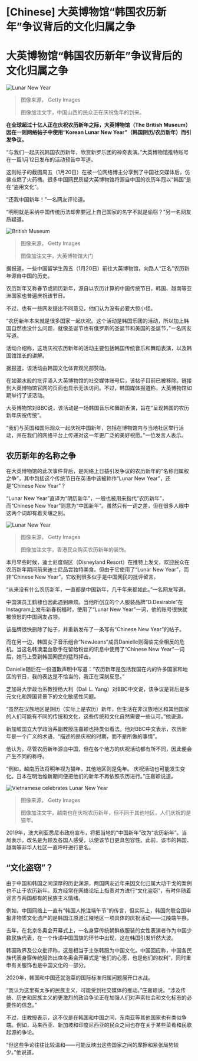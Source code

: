 # [Chinese] 大英博物馆“韩国农历新年”争议背后的文化归属之争

#  大英博物馆“韩国农历新年”争议背后的文化归属之争


![Lunar New Year](_128375367_gettyimages.jpg)

> 图像来源，  Getty Images
>
> 图像加注文字，中国山西的民众正在庆祝兔年的到来。

**在全球超过十亿人正在庆祝农历新年之际，大英博物馆（The British Museum）因在一则网络帖子中使用“Korean Lunar New Year”（韩国阴历/农历新年）而引发争议。**

“与我们一起庆祝韩国农历新年，欣赏新罗乐团的神奇表演。”大英博物馆推特账号在一篇1月12日发布的活动预告中写道。

这则帖子的截图周五（1月20日）在被一位网络博主分享到了中国社交媒体后，仿佛点燃了火药桶。很多中国网民质疑大英博物馆将源自中国的农历年冠以“韩国”是在“盗用文化”。

“还我中国新年！”一名网友评论道。

“明明就是采纳中国传统历法却非要冠上自己国家的名字不就是偷窃？”另一名网友质疑道。

![British Museum](_128375332_-gettyimages.jpg)

> 图像来源，  Getty Images
>
> 图像加注文字，大英博物馆大门

据报道，一些中国留学生周五（1月20日）前往大英博物馆，向路人“正名”农历新年源自中国的历史。

农历新年又称春节或阴历新年，源自以农历计算的中国传统节日，韩国、越南等亚洲国家也普遍庆祝该节日。

不过，也有一些网友提出不同意见，他们认为没有必要大惊小怪。

“农历新年本来就是很多国家一起庆祝。这个活动是韩国乐团的活动，所以加上韩国自然也没什么问题，就像圣诞节也有俄罗斯的圣诞节和美国的圣诞节，”一名网友写道。

活动介绍称，这场庆祝农历新年的活动主要包括韩国传统音乐和舞蹈表演，以及韩国馆馆长的讲解。

据报道，该活动由韩国文化体育观光部赞助。

在如潮水般的批评涌入大英博物馆的社交媒体账号后，该帖子目前已被移除。链接到大英博物馆官网的页面也显示无法访问。不过，韩国媒体报道称，大英博物馆如期举行了该活动。

大英博物馆对BBC说，该活动是一场韩国音乐和舞蹈表演，旨在“呈现韩国的农历新年庆祝传统”。

“我们与英国和国际观众一起庆祝中国新年，包括在博物馆内与当地社区举行活动，并在我们的网络平台上传递对这一年更广泛的美好祝愿。”一位发言人表示。

##  农历新年的名称之争

在大英博物馆的此次事件背后，是网络上日益引发争议的农历新年的“名称归属权之争”，其中包括这个传统节日在英语中该被称作“Lunar New Year”，还是“Chinese New Year”？

“Lunar New Year”直译为“阴历新年”，一般也被用来指代“农历新年”，而“Chinese New Year”则意为“中国新年”。虽然只有一词之差，但在很多人眼中这两个词却有着天壤之别。

![Lunar New Year](_128375334_gettyimages.jpg)

> 图像来源，  Getty Images
>
> 图像加注文字，香港民众购买农历新年的装饰。

本月早些时候，迪士尼度假区（Disneyland Resort）在推特上发文，欢迎民众在农历新年期间前来迪士尼品尝独特美食。但由于它使用了“Lunar New Year”，而非“Chinese New Year”，它收到很多似乎是中国网民的批评留言。

“从来没有什么农历新年，一直都是中国新年，几千年来都如此。”一名网友写道。

中国演员王鹤棣也因此遇到麻烦。当他所创立的个人服装品牌“D.Desirable”在Instagram上发布新春祝福时，使用了“Lunar New Year”一词，他的账号很快就被愤怒的中国网友占领。

该品牌很快删除了帖子，并重新发布了一条写有“Chinese New Year”的帖子。

而在另一边，韩国女子音乐组合“NewJeans”成员Danielle则面临完全相反的危机。当这名韩澳混血歌手在留给粉丝的讯息中使用了“Chinese New Year”一词后，她马上受到韩国网民的猛烈抨击。

Danielle随后在一份道歉声明中写道：“农历新年是包括我国在内的许多国家和地区的节日，我的表达是不恰当的，我正在深刻反思。”

芝加哥大学政治系教授杨大利（Dali L. Yang）对BBC中文说，该争议是背后是多元文化和跨国背景下的文化敏感性问题。

“虽然在汉族地区是阴历（实际上是农历）新年，但生活在非汉族地区和其他国家的人们可能有不同的传统和文化，这些传统和文化自然需要一些认可。”他说道。

新加坡国立大学政治系副教授庄嘉颖也持类似看法。他对BBC中文表示，农历新年是一个广义的术语，“描述的是庆祝的时期，而不是所做的事情”。

他认为，尽管农历新年源自中国，但在各个地方的庆祝活动都有所不同，因此便会产生不同的称呼。

“例如，越南历法将明年视为猫年，其他地区则是兔年。 庆祝活动也可能发生变化。日本在明治维新期间便把他们的新年不再依照农历进行。”庄嘉颖说道。

![Vietnamese celebrates Lunar New Year](_128375333_gettyimages.jpg)

> 图像来源，  Getty Images
>
> 图像加注文字，越南也在庆祝农历新年，但不同于其他地区，人们庆祝的是猫年。

2019年，澳大利亚悉尼市政府宣布，将把当地的“中国新年”改为“农历新年”。当局表示，改名是为顾及各国人感受，以使该节日更具包容性。此前，该市的韩国、越南等非华人社区一直呼吁进行更名。

##  “文化盗窃”？

由于中国和韩国之间深厚的历史渊源，两国网友近年来因文化归属大动干戈的案例也不止于农历新年。双方经常在网络论坛上指责对方进行“文化盗窃”，有时伴随着谣言与两国都有的民族主义情绪。

例如，中国网络上一直有“韩国人抢注端午节”的传言，但实际上，韩国向联合国申报非物质文化遗产的是韩国江原道江陵地区一项具体的庆祝活动——江陵端午祭。

去年，在北京冬奥会开幕式上，一名身穿传统朝鲜族服装的女性表演者作为中国少数民族代表，在一个传递中国国旗的环节中出现，这在韩国引发轩然大波。

韩国政界及公众批评称，这是相当于主张韩服为中国文化。中国回应称，中国各民族代表身穿传统服饰出席冬奥会开幕式是“他们的心愿，也是他们的权利”，同时重申有关服饰也是中国文化的一部分。

2020年，韩国和中国还就泡菜的国际标准归属问题展开口水战。

“我认为这里有太多的民族主义，可能受到社交媒体的推动。”庄嘉颖说。“涉及传统、历史和民族主义的更激烈的政治争论正在加强人们对声索社会和文化标志的必要性的信念。”

不过，庄教授表示，这不仅是在韩国和中国之间，东南亚等其他国家也有类似争端。例如，马来西亚、新加坡和印度尼西亚的民众之间也存在关于某些菜肴和民歌起源的争论。

“但这些争论往往比较温和——可能反映出这些国家之间的摩擦和紧张局势较少。”他说道。


